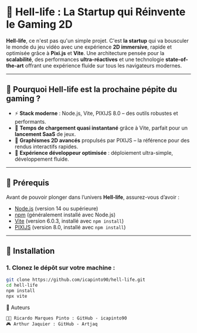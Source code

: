 # 🚀 Hell-life : La Startup qui Réinvente le Gaming 2D

**Hell-life**, ce n'est pas qu'un simple projet. C'est **la startup** qui va bousculer le monde du jeu vidéo avec une expérience **2D immersive**, rapide et optimisée grâce à **Pixi.js** et **Vite**. Une architecture pensée pour la **scalabilité**, des performances **ultra-réactives** et une technologie **state-of-the-art** offrant une expérience fluide sur tous les navigateurs modernes.

---

## 🌟 Pourquoi **Hell-life** est la prochaine pépite du gaming ?

- ⚡ **Stack moderne** : Node.js, Vite, PIXIJS 8.0 – des outils robustes et performants.  
- 🚀 **Temps de chargement quasi instantané** grâce à Vite, parfait pour un **lancement SaaS** de jeux.  
- 🎨 **Graphismes 2D avancés** propulsés par PIXIJS – la référence pour des rendus interactifs rapides.  
- 🧩 **Expérience développeur optimisée** : déploiement ultra-simple, développement fluide.  

---

## 🔧 Prérequis

Avant de pouvoir plonger dans l’univers **Hell-life**, assurez-vous d’avoir :

- [Node.js](https://nodejs.org/) (version 14 ou supérieure)  
- [npm](https://www.npmjs.com/) (généralement installé avec Node.js)  
- [Vite](https://www.npmjs.com) (version 6.0.3, installé avec `npm install`)  
- [PIXIJS](https://pixijs.com) (version 8.0, installé avec `npm install`)  

---

## 🚀 Installation

### 1. Clonez le dépôt sur votre machine :
```bash
git clone https://github.com/icapinto90/hell-life.git
cd hell-life
npm install
npx vite
```

👥 Auteurs

    👨‍💻 Ricardo Marques Pinto : GitHub - icapinto90
    🎮 Arthur Jaquier : GitHub - Artjaq
